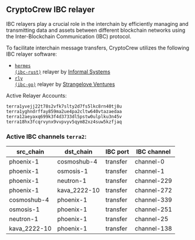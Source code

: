 ## CryptoCrew IBC relayer
IBC relayers play a crucial role in the interchain by efficiently managing and transmitting data and assets between different blockchain networks using the Inter-Blockchain Communication (IBC) protocol.

To facilitate interchain message transfers, CryptoCrew utilizes the following IBC relayer software: 
- <a href="https://github.com/informalsystems/hermes"><code>hermes (ibc-rust)</code></a> relayer by [Informal Systems](https://github.com/informalsystems)
- <a href="https://github.com/cosmos/relayer"><code>rly (ibc-go)</code></a> relayer by [Strangelove Ventures](https://github.com/strangelove-ventures)

Active Relayer Accounts:
```
terra1yvejj22t78s2vfk7slty2d7fs5lkc8rn40tj8u
terra1yghndrffay859ma2ue4pa2cltw640vtazaedaa
terra12aeyaxq699k3f4d3733dl5pstw0ulplku3n45v
terra18hx3fcqrvynx9vvpvyv5qym82xz4suw5kzfjaq
```

### Active IBC channels `terra2`:
| src_chain | dst_chain | IBC port | IBC channel |
| --------------- | --------------- | ------------ | ------------------- |
| phoenix-1 | cosmoshub-4 | transfer | channel-0 |
| phoenix-1 | osmosis-1 | transfer | channel-1 |
| phoenix-1 | neutron-1 | transfer | channel-229 |
| phoenix-1 | kava_2222-10 | transfer | channel-272 |
| cosmoshub-4 | phoenix-1 | transfer | channel-339 |
| osmosis-1 | phoenix-1 | transfer | channel-251 |
| neutron-1 | phoenix-1 | transfer | channel-25 |
| kava_2222-10 | phoenix-1 | transfer | channel-138 |